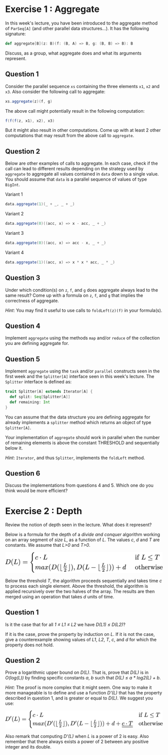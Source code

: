 # Exercise 1 : Aggregate

In this week's lecture, you have been introduced to the aggregate method of `ParSeq[A]` (and other parallel data structures...). It has the following signature:

```scala
def aggregate[B](z: B)(f: (B, A) => B, g: (B, B) => B): B
```

Discuss, as a group, what aggregate does and what its arguments represent.

## Question 1

Consider the parallel sequence `xs` containing the three elements `x1`, `x2` and `x3`. Also consider the following call to aggregate:

```scala
xs.aggregate(z)(f, g)
```

The above call might potentially result in the following computation:

```scala
f(f(f(z, x1), x2), x3)
```

But it might also result in other computations. Come up with at least 2 other computations that may result from the above call to `aggregate`.

## Question 2

Below are other examples of calls to aggregate. In each case, check if the call can lead to different results depending on the strategy used by `aggregate` to aggregate all values contained in `data` down to a single value. You should assume that `data` is a parallel sequence of values of type `BigInt`.

Variant 1

```scala
data.aggregate(1)(_ + _, _ + _)
```

Variant 2

```scala
data.aggregate(0)((acc, x) => x - acc, _ + _)
```

Variant 3

```scala
data.aggregate(0)((acc, x) => acc - x, _ + _)
```

Variant 4

```scala
data.aggregate(1)((acc, x) => x * x * acc, _ * _)
```

## Question 3

Under which condition(s) on `z`, `f`, and `g` does aggregate always lead to the same result?
Come up with a formula on `z`, `f`, and `g` that implies the correctness of aggregate.

*Hint*: You may find it useful to use calls to `foldLeft(z)(f)` in your formula(s).

## Question 4

Implement `aggregate` using the methods `map` and/or `reduce` of the collection you are defining aggregate for.

## Question 5

Implement `aggregate` using the `task` and/or `parallel` constructs seen in the first week and the `Splitter[A]` interface seen in this week's lecture. The `Splitter` interface is defined as:

```scala
trait Splitter[A] extends Iterator[A] {
  def split: Seq[Splitter[A]]
  def remaining: Int
}
```

You can assume that the data structure you are defining aggregate for already implements a `splitter` method which returns an object of type `Splitter[A]`.

Your implementation of `aggregate` should work in parallel when the number of remaining elements is above the constant THRESHOLD and sequentially below it.

*Hint*: `Iterator`, and thus `Splitter`, implements the `foldLeft` method.

## Question 6

Discuss the implementations from questions 4 and 5. Which one do you think would be more efficient?

# Exercise 2 : Depth

Review the notion of depth seen in the lecture. What does it represent?

Below is a formula for the depth of a *divide and conquer* algorithm working on an array segment of *size L*, as a function of *L*. The values *c*, *d* and *T* are constants. We assume that *L>0* and *T>0*.

![](images/2-1.png)

Below the threshold *T*, the algorithm proceeds sequentially and takes time *c* to process each single element. Above the threshold, the algorithm is applied recursively over the two halves of the array. The results are then merged using an operation that takes *d* units of time.

## Question 1

Is it the case that for all *1 ≤ L1 ≤ L2* we have *D(L1) ≤ D(L2)*?

If it is the case, prove the property by induction on *L*. If it is not the case, give a counterexample showing values of *L1*, *L2*, *T*, *c*, and *d* for which the property does not hold.

## Question 2

Prove a logarithmic upper bound on *D(L)*. That is, prove that *D(L)* is in *O(log(L))* by finding specific constants *a*, *b* such that *D(L) ≤ a &ast; log2(L) + b*.

*Hint:* The proof is more complex that it might seem. One way to make it more manageable is to define and use a function *D'(L)* that has the property described in question 1, and is greater or equal to *D(L)*. We suggest you use:

![](images/2-2.png)

Also remark that computing *D'(L)* when *L* is a power of 2 is easy. Also remember that there always exists a power of 2 between any positive integer and its double.
